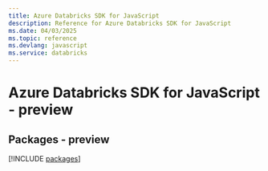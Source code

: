 ```yaml
---
title: Azure Databricks SDK for JavaScript
description: Reference for Azure Databricks SDK for JavaScript
ms.date: 04/03/2025
ms.topic: reference
ms.devlang: javascript
ms.service: databricks
---
```

# Azure Databricks SDK for JavaScript - preview
## Packages - preview
[!INCLUDE [packages](databricks-index.md)]